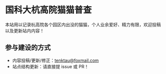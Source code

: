 # 国科大杭高院猫猫普查

本站用以记录杭高院各个园区内出没的猫猫，个人业余爱好、精力有限，欢迎投稿以及更新站内内容！

## 参与建设的方式

- 内容投稿/更新/修正：<tenktau@foxmail.com>
- 站点结构更新：请直接提 issue 或 PR！
